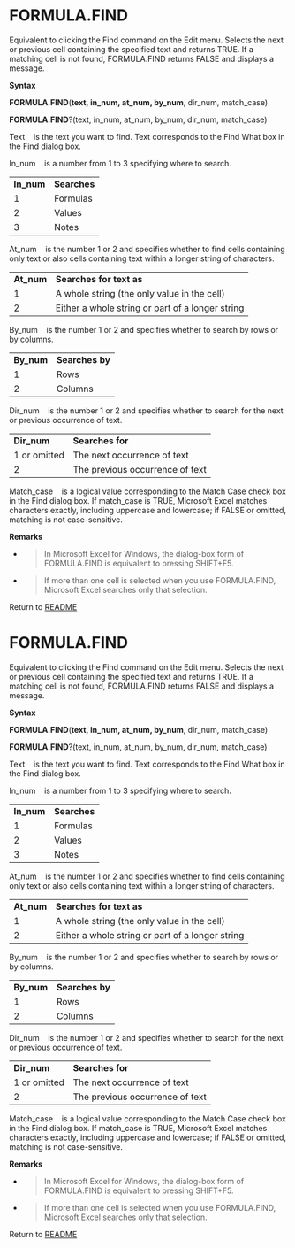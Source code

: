 # FORMULA.FIND

Equivalent to clicking the Find command on the Edit menu. Selects the
next or previous cell containing the specified text and returns TRUE. If
a matching cell is not found, FORMULA.FIND returns FALSE and displays a
message.

**Syntax**

**FORMULA.FIND**(**text, in\_num, at\_num, by\_num**, dir\_num,
match\_case)

**FORMULA.FIND**?(text, in\_num, at\_num, by\_num, dir\_num,
match\_case)

Text&nbsp;&nbsp;&nbsp;&nbsp;is the text you want to find. Text
corresponds to the Find What box in the Find dialog box.

In\_num&nbsp;&nbsp;&nbsp;&nbsp;is a number from 1 to 3 specifying where
to search.

|             |              |
| ----------- | ------------ |
| **In\_num** | **Searches** |
| 1           | Formulas     |
| 2           | Values       |
| 3           | Notes        |

At\_num&nbsp;&nbsp;&nbsp;&nbsp;is the number 1 or 2 and specifies
whether to find cells containing only text or also cells containing text
within a longer string of characters.

|             |                                                  |
| ----------- | ------------------------------------------------ |
| **At\_num** | **Searches for text as**                         |
| 1           | A whole string (the only value in the cell)      |
| 2           | Either a whole string or part of a longer string |

By\_num&nbsp;&nbsp;&nbsp;&nbsp;is the number 1 or 2 and specifies
whether to search by rows or by columns.

|             |                 |
| ----------- | --------------- |
| **By\_num** | **Searches by** |
| 1           | Rows            |
| 2           | Columns         |

Dir\_num&nbsp;&nbsp;&nbsp;&nbsp;is the number 1 or 2 and specifies
whether to search for the next or previous occurrence of text.

|              |                                 |
| ------------ | ------------------------------- |
| **Dir\_num** | **Searches for**                |
| 1 or omitted | The next occurrence of text     |
| 2            | The previous occurrence of text |

Match\_case&nbsp;&nbsp;&nbsp;&nbsp;is a logical value corresponding to
the Match Case check box in the Find dialog box. If match\_case is TRUE,
Microsoft Excel matches characters exactly, including uppercase and
lowercase; if FALSE or omitted, matching is not case-sensitive.

**Remarks**

  - > In Microsoft Excel for Windows, the dialog-box form of
    > FORMULA.FIND is equivalent to pressing SHIFT+F5.

  - > If more than one cell is selected when you use FORMULA.FIND,
    > Microsoft Excel searches only that selection.




Return to [README](README.md#F)

# FORMULA.FIND

Equivalent to clicking the Find command on the Edit menu. Selects the
next or previous cell containing the specified text and returns TRUE. If
a matching cell is not found, FORMULA.FIND returns FALSE and displays a
message.

**Syntax**

**FORMULA.FIND**(**text, in\_num, at\_num, by\_num**, dir\_num,
match\_case)

**FORMULA.FIND**?(text, in\_num, at\_num, by\_num, dir\_num,
match\_case)

Text&nbsp;&nbsp;&nbsp;&nbsp;is the text you want to find. Text
corresponds to the Find What box in the Find dialog box.

In\_num&nbsp;&nbsp;&nbsp;&nbsp;is a number from 1 to 3 specifying where
to search.

|             |              |
| ----------- | ------------ |
| **In\_num** | **Searches** |
| 1           | Formulas     |
| 2           | Values       |
| 3           | Notes        |

At\_num&nbsp;&nbsp;&nbsp;&nbsp;is the number 1 or 2 and specifies
whether to find cells containing only text or also cells containing text
within a longer string of characters.

|             |                                                  |
| ----------- | ------------------------------------------------ |
| **At\_num** | **Searches for text as**                         |
| 1           | A whole string (the only value in the cell)      |
| 2           | Either a whole string or part of a longer string |

By\_num&nbsp;&nbsp;&nbsp;&nbsp;is the number 1 or 2 and specifies
whether to search by rows or by columns.

|             |                 |
| ----------- | --------------- |
| **By\_num** | **Searches by** |
| 1           | Rows            |
| 2           | Columns         |

Dir\_num&nbsp;&nbsp;&nbsp;&nbsp;is the number 1 or 2 and specifies
whether to search for the next or previous occurrence of text.

|              |                                 |
| ------------ | ------------------------------- |
| **Dir\_num** | **Searches for**                |
| 1 or omitted | The next occurrence of text     |
| 2            | The previous occurrence of text |

Match\_case&nbsp;&nbsp;&nbsp;&nbsp;is a logical value corresponding to
the Match Case check box in the Find dialog box. If match\_case is TRUE,
Microsoft Excel matches characters exactly, including uppercase and
lowercase; if FALSE or omitted, matching is not case-sensitive.

**Remarks**

  - > In Microsoft Excel for Windows, the dialog-box form of
    > FORMULA.FIND is equivalent to pressing SHIFT+F5.

  - > If more than one cell is selected when you use FORMULA.FIND,
    > Microsoft Excel searches only that selection.




Return to [README](README.md#F)


